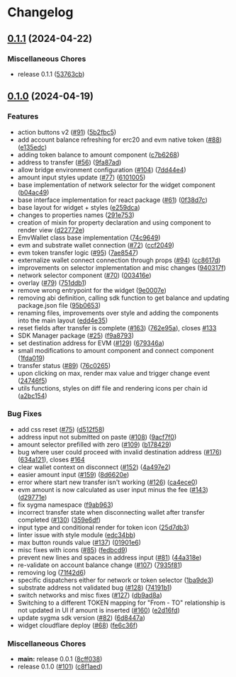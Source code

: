 # Changelog

## [0.1.1](https://github.com/sygmaprotocol/sygma-widget/compare/sygmaprotocol-widget-v0.1.0...sygmaprotocol-widget-v0.1.1) (2024-04-22)


### Miscellaneous Chores

* release 0.1.1 ([53763cb](https://github.com/sygmaprotocol/sygma-widget/commit/53763cbaeb4d2df5de1735e9d5fe6914ff76c13d))

## [0.1.0](https://github.com/sygmaprotocol/sygma-widget/compare/sygmaprotocol-widget-v0.1.0...sygmaprotocol-widget-v0.1.0) (2024-04-19)


### Features

* action buttons v2 ([#91](https://github.com/sygmaprotocol/sygma-widget/issues/91)) ([5b2fbc5](https://github.com/sygmaprotocol/sygma-widget/commit/5b2fbc572efa9e9ca528159ecca6cd6be64365d0))
* add account balance refreshing for erc20 and evm native token ([#88](https://github.com/sygmaprotocol/sygma-widget/issues/88)) ([e135edc](https://github.com/sygmaprotocol/sygma-widget/commit/e135edcd1f569cb43d856ccb1ede5bf699787075))
* adding token balance to amount component ([c7b6268](https://github.com/sygmaprotocol/sygma-widget/commit/c7b6268053698a0b979f4faca9f3028e173cde0e))
* address to transfer ([#56](https://github.com/sygmaprotocol/sygma-widget/issues/56)) ([9fa87ad](https://github.com/sygmaprotocol/sygma-widget/commit/9fa87ad24762518cdcff10a0dd1aad5c844ce1dc))
* allow bridge environment configuration ([#104](https://github.com/sygmaprotocol/sygma-widget/issues/104)) ([7dd44e4](https://github.com/sygmaprotocol/sygma-widget/commit/7dd44e45d90468b0f0f69c381ebae7782226a697))
* amount input styles update ([#77](https://github.com/sygmaprotocol/sygma-widget/issues/77)) ([6101005](https://github.com/sygmaprotocol/sygma-widget/commit/61010050d0bd8602ea146e1a19045c4686e096b9))
* base implementation of network selector for the widget component ([b04ac49](https://github.com/sygmaprotocol/sygma-widget/commit/b04ac4952bfb775834cb1c7424f2ab3ed92dee33))
* base interface implementation for react package ([#61](https://github.com/sygmaprotocol/sygma-widget/issues/61)) ([0f38d7c](https://github.com/sygmaprotocol/sygma-widget/commit/0f38d7c785fe40a51b69ddc04b858b542c0ea1fd))
* base layout for widget + styles ([e259dca](https://github.com/sygmaprotocol/sygma-widget/commit/e259dca3719d96e0f8fedda8c3f711267c0a2ee0))
* changes to properties names ([291e753](https://github.com/sygmaprotocol/sygma-widget/commit/291e7535188f42b6a9f5bc4595e22901637446af))
* creation of mixin for property declaration and using component to render view ([d22772e](https://github.com/sygmaprotocol/sygma-widget/commit/d22772ea92cd088d571065b80f493f70a9f58cbd))
* EmvWallet class base implementation ([74c9649](https://github.com/sygmaprotocol/sygma-widget/commit/74c96492dba784524891dfa04ca3314c69a36370))
* evm and substrate wallet connection ([#72](https://github.com/sygmaprotocol/sygma-widget/issues/72)) ([ccf2049](https://github.com/sygmaprotocol/sygma-widget/commit/ccf2049b59da392789016774cff650d5b4491280))
* evm token transfer logic ([#95](https://github.com/sygmaprotocol/sygma-widget/issues/95)) ([7ae8547](https://github.com/sygmaprotocol/sygma-widget/commit/7ae85477e9c5481d30f4c5ce5a1ba737ce705895))
* externalize wallet connect connection through props ([#94](https://github.com/sygmaprotocol/sygma-widget/issues/94)) ([cc8617d](https://github.com/sygmaprotocol/sygma-widget/commit/cc8617dc76c32393c876d5151cfaa3a938af0564))
* improvements on selector implementation and misc changes ([940317f](https://github.com/sygmaprotocol/sygma-widget/commit/940317fcaa58478549afc615b1cddf9f8dcdac04))
* network selector component ([#70](https://github.com/sygmaprotocol/sygma-widget/issues/70)) ([003416e](https://github.com/sygmaprotocol/sygma-widget/commit/003416e66450f61cdefc7dd018a0aa10cbf34652))
* overlay ([#79](https://github.com/sygmaprotocol/sygma-widget/issues/79)) ([751ddb1](https://github.com/sygmaprotocol/sygma-widget/commit/751ddb15fbaaa7a20f11775beca3577e324e0793))
* remove wrong entrypoint for the widget ([9e0007e](https://github.com/sygmaprotocol/sygma-widget/commit/9e0007eb54a43bd2e8c79536b7d0bb8a9ef1a956))
* removing abi definition, calling sdk function to get balance and updating package.json file ([95b0653](https://github.com/sygmaprotocol/sygma-widget/commit/95b065369e7b7d86d1e5041285b5e2a53f35aced))
* renaming files, improvements over style and adding the components into the main layout ([edd4e35](https://github.com/sygmaprotocol/sygma-widget/commit/edd4e35118a0a0a992049a6319b63422ad4d838b))
* reset fields after transfer is complete  ([#163](https://github.com/sygmaprotocol/sygma-widget/issues/163)) ([762e95a](https://github.com/sygmaprotocol/sygma-widget/commit/762e95ae61f39f0a753e05677735466d8349e734)), closes [#133](https://github.com/sygmaprotocol/sygma-widget/issues/133)
* SDK Manager package ([#25](https://github.com/sygmaprotocol/sygma-widget/issues/25)) ([f9a8793](https://github.com/sygmaprotocol/sygma-widget/commit/f9a87932f5ffe7961c551e644ff20e2293fa4816))
* set destination address for EVM ([#129](https://github.com/sygmaprotocol/sygma-widget/issues/129)) ([679346a](https://github.com/sygmaprotocol/sygma-widget/commit/679346a4ea53bce5c424abbebfb59ee9a53e0c4e))
* small modifications to amount component and connect component ([1fda019](https://github.com/sygmaprotocol/sygma-widget/commit/1fda01945742580812ca45a22d21902638dfdc8f))
* transfer status ([#89](https://github.com/sygmaprotocol/sygma-widget/issues/89)) ([76c0265](https://github.com/sygmaprotocol/sygma-widget/commit/76c02659dde2decf4073d66ffb2cc35b8129cf41))
* upon clicking on max, render max value and trigger change event ([24746f5](https://github.com/sygmaprotocol/sygma-widget/commit/24746f5f5ecf66cfb6f800e6ea562e4a1d4927dd))
* utils functions, styles on diff file and rendering icons per chain id ([a2bc154](https://github.com/sygmaprotocol/sygma-widget/commit/a2bc154e3dc3530d99a1a476081971a9ba505f25))


### Bug Fixes

* add css reset ([#75](https://github.com/sygmaprotocol/sygma-widget/issues/75)) ([d512f58](https://github.com/sygmaprotocol/sygma-widget/commit/d512f5809a3b34e8507ab6f24c34f946ebcb201e))
* address input not submitted on paste ([#108](https://github.com/sygmaprotocol/sygma-widget/issues/108)) ([9acf7f0](https://github.com/sygmaprotocol/sygma-widget/commit/9acf7f05b5fdbe322b3e50a443735458f6537165))
* amount selector prefilled with zero ([#109](https://github.com/sygmaprotocol/sygma-widget/issues/109)) ([b178429](https://github.com/sygmaprotocol/sygma-widget/commit/b178429f46e84fdae49ed909b4f8cb0787cd477c))
* bug where user could proceed with invalid destination address ([#176](https://github.com/sygmaprotocol/sygma-widget/issues/176)) ([634a121](https://github.com/sygmaprotocol/sygma-widget/commit/634a1219429bdc9e3f0e5c96507d9cdae1bd4523)), closes [#164](https://github.com/sygmaprotocol/sygma-widget/issues/164)
* clear wallet context on disconnect ([#152](https://github.com/sygmaprotocol/sygma-widget/issues/152)) ([4a497e2](https://github.com/sygmaprotocol/sygma-widget/commit/4a497e2f86c863edc5991f2d9bc3906136321288))
* easier amount input ([#159](https://github.com/sygmaprotocol/sygma-widget/issues/159)) ([8d6620e](https://github.com/sygmaprotocol/sygma-widget/commit/8d6620e4fa98a98bb63c99a4dcf05f4e549cb92f))
* error where start new transfer isn't working ([#126](https://github.com/sygmaprotocol/sygma-widget/issues/126)) ([ca4ece0](https://github.com/sygmaprotocol/sygma-widget/commit/ca4ece01a49d4a321c0e38e14a3fae0ac7120050))
* evm amount is now calculated as user input minus the fee ([#143](https://github.com/sygmaprotocol/sygma-widget/issues/143)) ([d29771e](https://github.com/sygmaprotocol/sygma-widget/commit/d29771eaa87dd9d904f5780ede21e0b9ea0c9460))
* fix sygma namespace ([f9ab963](https://github.com/sygmaprotocol/sygma-widget/commit/f9ab9637ea2b797086cee6c0a12b046e3cb2e14c))
* incorrect transfer state when disconnecting wallet after transfer completed ([#130](https://github.com/sygmaprotocol/sygma-widget/issues/130)) ([359e6df](https://github.com/sygmaprotocol/sygma-widget/commit/359e6df08d7b0dbf29417d7b62974bc3f4b140e6))
* input type and conditional render for token icon ([25d7db3](https://github.com/sygmaprotocol/sygma-widget/commit/25d7db311587cf071541bdedc897526eedade7a0))
* linter issue with style module ([edc34bb](https://github.com/sygmaprotocol/sygma-widget/commit/edc34bbd1a4efd2504c71bd5f991821a5ebbd20f))
* max button rounds value ([#137](https://github.com/sygmaprotocol/sygma-widget/issues/137)) ([01901e6](https://github.com/sygmaprotocol/sygma-widget/commit/01901e67f2a1d28341878f0188a108ab1906e47b))
* misc fixes with icons ([#85](https://github.com/sygmaprotocol/sygma-widget/issues/85)) ([fedbcd9](https://github.com/sygmaprotocol/sygma-widget/commit/fedbcd9de3b0a16c19005e19249a5b0b2b7d69f7))
* prevent new lines and spaces in address input ([#81](https://github.com/sygmaprotocol/sygma-widget/issues/81)) ([44a318e](https://github.com/sygmaprotocol/sygma-widget/commit/44a318e26fc7cb5fbb73d3d5958fe4cf2ad46817))
* re-validate on account balance change ([#107](https://github.com/sygmaprotocol/sygma-widget/issues/107)) ([7935f81](https://github.com/sygmaprotocol/sygma-widget/commit/7935f8163ef1b95c8a32875427a2c0ab19baae3d))
* removing log ([71f42d6](https://github.com/sygmaprotocol/sygma-widget/commit/71f42d6831bf4109df363c5b42baedf469de826c))
* specific dispatchers either for network or token selector ([1ba9de3](https://github.com/sygmaprotocol/sygma-widget/commit/1ba9de3f1cfdff0ca9dd87a41672399971b958f8))
* substrate address not validated bug ([#128](https://github.com/sygmaprotocol/sygma-widget/issues/128)) ([74191b1](https://github.com/sygmaprotocol/sygma-widget/commit/74191b1d74de8c7526589722ea4c9f4431eaea1b))
* switch networks and misc fixes ([#127](https://github.com/sygmaprotocol/sygma-widget/issues/127)) ([db9ad8a](https://github.com/sygmaprotocol/sygma-widget/commit/db9ad8ac9f24fbd5bcb83c494b2579d1d023079f))
* Switching to a different TOKEN mapping for "From - TO" relationship is not updated in UI if amount is inserted ([#160](https://github.com/sygmaprotocol/sygma-widget/issues/160)) ([e2d16fd](https://github.com/sygmaprotocol/sygma-widget/commit/e2d16fd4182d328638904a86753f69417c6752a9))
* update sygma sdk version ([#82](https://github.com/sygmaprotocol/sygma-widget/issues/82)) ([6d8447a](https://github.com/sygmaprotocol/sygma-widget/commit/6d8447a88f5de824ce4b502d53dde0a321bffbd7))
* widget cloudflare deploy ([#68](https://github.com/sygmaprotocol/sygma-widget/issues/68)) ([fe6c36f](https://github.com/sygmaprotocol/sygma-widget/commit/fe6c36fc36c9043acd25a2f5e20ab64a52f45a9b))


### Miscellaneous Chores

* **main:** release 0.0.1 ([8cff038](https://github.com/sygmaprotocol/sygma-widget/commit/8cff038e5ec68039a2b3ff0301f9d7d4b63d9f61))
* release 0.1.0 ([#101](https://github.com/sygmaprotocol/sygma-widget/issues/101)) ([c8f1aed](https://github.com/sygmaprotocol/sygma-widget/commit/c8f1aede49a480e4a6a5894857589c375457d5d4))
